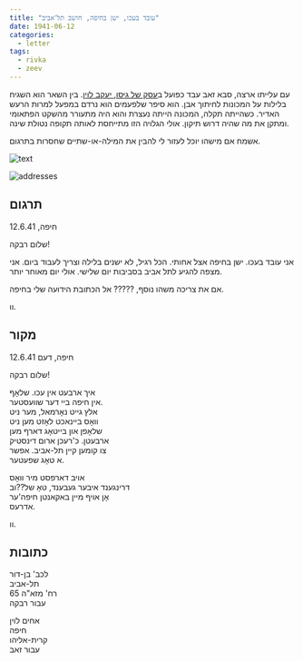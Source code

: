 ```yaml
---
title: "עובד בעכו, ישן בחיפה, חושב תל־אביב"
date: 1941-06-12
categories:
  - letter
tags:
  - rivka
  - zeev
---
```


עם עלייתו ארצה, סבא זאב עבד כפועל ב[עסק של גיסו, יעקב לוין](https://www.nli.org.il/he/sheets/NNL_Ephemera700126927/NNL_Ephemera).
בין השאר הוא השגיח בלילות על המכונות לחיתוך אבן.
הוא סיפר שלפעמים הוא נרדם במפעל למרות הרעש האדיר.
כשהייתה תקלה, המכונה הייתה נעצרת
והוא היה מתעורר מהשקט הפתאומי ומתקן את מה שהיה דרוש תיקון.
אולי הגלויה הזו מתייחסת לאותה תקופה נטולת שינה.

אשמח אם מישהו יוכל לעזור לי להבין את המילה-או-שתיים שחסרות בתרגום.

![text](/pupko-papers/assets/images/1941-06-12-content-zeev.jpg)

![addresses](/pupko-papers/assets/images/1941-06-12-addresses-zeev.jpg)

## תרגום

חיפה, 12.6.41

שלום רבקה!

אני עובד בעכו. ישן בחיפה אצל אחותי.
הכל רגיל, לא ישנים בלילה וצריך לעבוד ביום.
אני מצפה להגיע לתל אביב בסביבות יום שלישי. אולי יום מאוחר יותר.

אם את צריכה משהו נוסף, ?????
אל הכתובת הידועה שלי בחיפה.

וו.

## מקור

חיפה, דעם 12.6.41

שלום רבקה!

איך ארבעט אין עכו. שלאָף  
אין חיפה ביי דער שוועסטער.  
אלץ גייט נאָרמאל, מער ניט  
וואָס ביינאכט לאָזט מען ניט  
שלאָפן און בייטאָג דארף מען  
ארבעטן. כ'רעכן ארום דינסטיק  
צו קומען קיין תל-אביב. אפשר  
א טאָג שפעטער.  

אויב דארפסט מיר וואָס  
דרינגענד איבער געבענד, טאָ של??וב  
אָן אויף מיין באקאנטן חיפה'ער  
אדרעס.

וו.

## כתובות

לכב' בן-דור  
תל-אביב  
רח' מזא"ה 65  
עבור רבקה

אחים לוין  
חיפה  
קרית-אליהו  
עבור זאב


